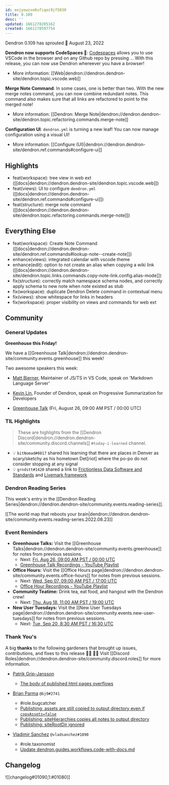 ```yaml
---
id: eojyowzxe8ufiqoi9jf5830
title: 0.109
desc: ''
updated: 1661270205162
created: 1661178597754
---
```


Dendron 0.109 has sprouted  🌱
August 23, 2022

**Dendron now supports CodeSpaces 🌌**: [Codespaces](https://github.com/features/codespaces) allows you to use VSCode in the browser and on any Github repo by pressing `.`. With this release, you can now use Dendron whereever you have a browser!

- More information: [[Web|dendron://dendron.dendron-site/dendron.topic.vscode.web]]

**Merge Note Command**: In some cases, one is better than two. With the new merge notes command, you can now combine redundant notes. This command also makes sure that all links are refactored to point to the merged note!

- More information: [[Dendron: Merge Note|dendron://dendron.dendron-site/dendron.topic.refactoring.commands.merge-note]]

**Configuration UI**: `dendron.yml` is turning a new leaf! You can now manage configuration using a visual UI!

- More information: [[Configure (UI)|dendron://dendron.dendron-site/dendron.ref.commands#configure-ui]]

## Highlights

- feat(workspace): tree view in web ext ([[docs|dendron://dendron.dendron-site/dendron.topic.vscode.web]])
- feat(views): UI to configure `dendron.yml` ([[docs|dendron://dendron.dendron-site/dendron.ref.commands#configure-ui]])
- feat(structure): merge note command ([[docs|dendron://dendron.dendron-site/dendron.topic.refactoring.commands.merge-note]])

## Everything Else

- feat(workspace): Create Note Command ([[docs|dendron://dendron.dendron-site/dendron.ref.commands#lookup-note--create-note]])
- enhance(views): integrated calendar with vscode theme
- enhance(edit): option to not create an alias when copying a wiki link ([[docs|dendron://dendron.dendron-site/dendron.topic.links.commands.copy-note-link.config.alias-mode]])
- fix(structure): correctly match namespace schema nodes, and correctly apply schema to new note when note existed as stub
- fix(workspace): duplicate Dendron Delete command in contextual menu
- fix(views): show whitespace for links in headers
- fix(workspace): proper visibility on views and commands for web ext
## Community

### General Updates

**Greenhouse this Friday!**

We have a [[Greenhouse Talk|dendron://dendron.dendron-site/community.events.greenhouse]] this week! 

Two awesome speakers this week:

- [Matt Bierner](https://twitter.com/mattbierner), Maintainer of JS/TS in VS Code, speak on 'Markdown Language Server'
- [Kevin Lin](https://twitter.com/kevins8), Founder of Dendron, speak on Progressive Summarization for Developers

- [Greenhouse Talk](https://lu.ma/knu8uopf) (Fri, August 26, 09:00 AM PST / 00:00 UTC)


### TIL Highlights

> These are highlights from the [[Dendron Discord|dendron://dendron.dendron-site/community.discord.channels]] `#today-i-learned` channel.

- 💡 `bitNomad#0817` shared his learning that there are places in Denver as scary/sketchy as his hometown Det[riot] where the po-po do not consider stopping at any signal
- 💡 `grndstt#1420` shared a link to [Frictionless Data Software and Standards](https://frictionlessdata.io/) and [Livemark framework](https://livemark.frictionlessdata.io/)


### Dendron Reading Series

This week's entry in the [[Dendron Reading Series|dendron://dendron.dendron-site/community.events.reading-series]].

[[The world map that reboots your brain|dendron://dendron.dendron-site/community.events.reading-series.2022.08.23]]
### Event Reminders

- **Greenhouse Talks:** Visit the [[Greenhouse Talks|dendron://dendron.dendron-site/community.events.greenhouse]] for notes from previous sessions.
    - Next: [Fri, Aug 26, 09:00 AM PST / 00:00 UTC](https://link.dendron.so/luma)
    - [Greenhouse Talk Recordings - YouTube Playlist](https://link.dendron.so/greenhouse)
- **Office Hours:** Visit the [[Office Hours page|dendron://dendron.dendron-site/community.events.office-hours]] for notes from previous sessions.
    - Next: [Wed, Sep 07, 09:00 AM PST / 17:00 UTC](https://link.dendron.so/luma)
    - [Office Hour Recordings - YouTube Playlist](https://link.dendron.so/6yPa)
- **Community Teatime:** Drink tea, eat food, and hangout with the Dendron crew!
    - Next: [Thu, Aug 18, 11:00 AM PST / 19:00 UTC](https://link.dendron.so/luma)
- **New User Tuesdays:** Visit the [[New User Tuesdays page|dendron://dendron.dendron-site/community.events.new-user-tuesdays]] for notes from previous sessions.
    - Next: [Tue, Sep 20, 8:30 AM PST / 16:30 UTC](https://link.dendron.so/luma)
    

### Thank You's

A big **thanks** to the following gardeners that brought up issues, contributions, and fixes to this release :man_farmer: :woman_farmer: 
Visit [[Discord Roles|dendron://dendron.dendron-site/community.discord.roles]] for more information.

- [Patrik Grip-Jansson](https://github.com/kap42)
  - [The body of published html pages overflows](https://github.com/dendronhq/dendron/issues/3419)

- [Brian Parma](https://github.com/bj0) `@bj0#2741`
  - #role.bugcatcher
  - [Publishing: assets are still copied to output directory even if `copyAssets=false`](https://github.com/dendronhq/dendron/issues/3425)
  - [Publishing: siteHierarchies copies all notes to output directory](https://github.com/dendronhq/dendron/issues/3426)
  - [Publishing: siteRootDir ignored](https://github.com/dendronhq/dendron/issues/3427)

- [Vladimir Sanchez](https://github.com/vladsanchez) `@vladsanchez#1890`
  - #role.taxonomist
  - [Update dendron.guides.workflows.code-with-docs.md](https://github.com/dendronhq/dendron-site/pull/601)

## Changelog
![[changelog#01090,1:#01080]]
